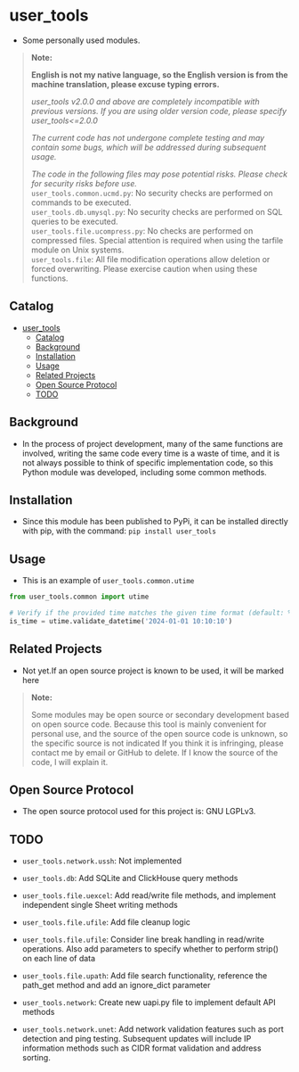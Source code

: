 # user_tools

- Some personally used modules.

> **Note:**
>
> **English is not my native language, so the English version is from the machine translation, please excuse typing errors.**
>
> *user_tools v2.0.0 and above are completely incompatible with previous versions. If you are using older version code, please specify user_tools<=2.0.0*
>
> *The current code has not undergone complete testing and may contain some bugs, which will be addressed during subsequent usage.*
>
> *The code in the following files may pose potential risks. Please check for security risks before use.*<br>
> `user_tools.common.ucmd.py`: No security checks are performed on commands to be executed.<br>
> `user_tools.db.umysql.py`: No security checks are performed on SQL queries to be executed.<br>
> `user_tools.file.ucompress.py`: No checks are performed on compressed files. Special attention is required when using the tarfile module on Unix systems.<br>
> `user_tools.file`: All file modification operations allow deletion or forced overwriting. Please exercise caution when using these functions.<br>

## Catalog

- [user\_tools](#user_tools)
  - [Catalog](#catalog)
  - [Background](#background)
  - [Installation](#installation)
  - [Usage](#usage)
  - [Related Projects](#related-projects)
  - [Open Source Protocol](#open-source-protocol)
  - [TODO](#todo)

## Background

- In the process of project development, many of the same functions are involved, writing the same code every time is a waste of time, and it is not always possible to think of specific implementation code, so this Python module was developed, including some common methods.

## Installation

- Since this module has been published to PyPi, it can be installed directly with pip, with the command: `pip install user_tools`

## Usage

- This is an example of `user_tools.common.utime`

```Python
from user_tools.common import utime

# Verify if the provided time matches the given time format (default: %Y-%m-%d %H:%M:%S)
is_time = utime.validate_datetime('2024-01-01 10:10:10')
```

## Related Projects

- Not yet.If an open source project is known to be used, it will be marked here

> **Note:**
>
> Some modules may be open source or secondary development based on open source code. Because this tool is mainly convenient for personal use, and the source of the open source code is unknown, so the specific source is not indicated
> If you think it is infringing, please contact me by email or GitHub to delete.
> If I know the source of the code, I will explain it.

## Open Source Protocol

- The open source protocol used for this project is: GNU LGPLv3.

## TODO

- `user_tools.network.ussh`: Not implemented

- `user_tools.db`: Add SQLite and ClickHouse query methods

- `user_tools.file.uexcel`: Add read/write file methods, and implement independent single Sheet writing methods

- `user_tools.file.ufile`: Add file cleanup logic
- `user_tools.file.ufile`: Consider line break handling in read/write operations. Also add parameters to specify whether to perform strip() on each line of data

- `user_tools.file.upath`: Add file search functionality, reference the path_get method and add an ignore_dict parameter

- `user_tools.network`: Create new uapi.py file to implement default API methods

- `user_tools.network.unet`: Add network validation features such as port detection and ping testing. Subsequent updates will include IP information methods such as CIDR format validation and address sorting.
